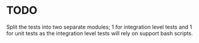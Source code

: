 # TODO

Split the tests into two separate modules; 1 for integration level tests and 1 for unit tests as the integration level tests will rely on support bash scripts.
